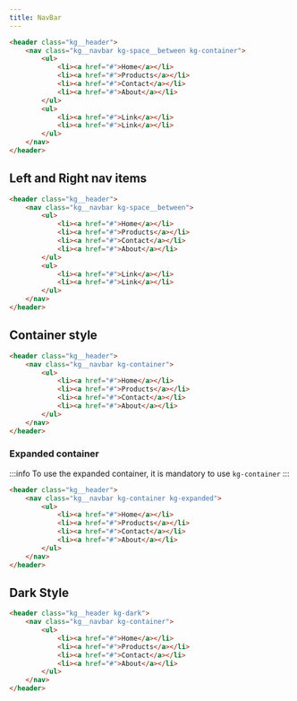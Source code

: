 ```yaml
---
title: NavBar
---
```


<link rel="stylesheet" href="https://cdn.jsdelivr.net/npm/kagaristyle/dist/css/common.min.css"/>

```html
<header class="kg__header">
    <nav class="kg__navbar kg-space__between kg-container">
        <ul>
            <li><a href="#">Home</a></li>
            <li><a href="#">Products</a></li>
            <li><a href="#">Contact</a></li>
            <li><a href="#">About</a></li>
        </ul>
        <ul>
            <li><a href="#">Link</a></li>
            <li><a href="#">Link</a></li>
        </ul>
    </nav>
</header>
```

## Left and Right nav items

```html
<header class="kg__header">
    <nav class="kg__navbar kg-space__between">
        <ul>
            <li><a href="#">Home</a></li>
            <li><a href="#">Products</a></li>
            <li><a href="#">Contact</a></li>
            <li><a href="#">About</a></li>
        </ul>
        <ul>
            <li><a href="#">Link</a></li>
            <li><a href="#">Link</a></li>
        </ul>
    </nav>
</header>
```

## Container style

```html
<header class="kg__header">
    <nav class="kg__navbar kg-container">
        <ul>
            <li><a href="#">Home</a></li>
            <li><a href="#">Products</a></li>
            <li><a href="#">Contact</a></li>
            <li><a href="#">About</a></li>
        </ul>
    </nav>
</header>
```

### Expanded container
:::info
 To use the expanded container, it is mandatory to use `kg-container`
:::

```html
<header class="kg__header">
    <nav class="kg__navbar kg-container kg-expanded">
        <ul>
            <li><a href="#">Home</a></li>
            <li><a href="#">Products</a></li>
            <li><a href="#">Contact</a></li>
            <li><a href="#">About</a></li>
        </ul>
    </nav>
</header>
```

## Dark Style

```html
<header class="kg__header kg-dark">
    <nav class="kg__navbar kg-container">
        <ul>
            <li><a href="#">Home</a></li>
            <li><a href="#">Products</a></li>
            <li><a href="#">Contact</a></li>
            <li><a href="#">About</a></li>
        </ul>
    </nav>
</header>
```
